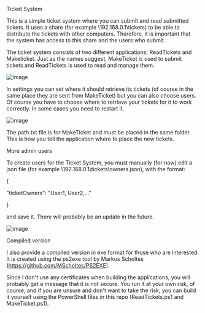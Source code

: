 Ticket System

This is a simple ticket system where you can submit and read submitted tickets. It uses a share (for example \\192.168.0.1\tickets) to be able to distribute the tickets with other computers. Therefore, it is important that the system has access to this share and the users who submit.

The ticket system consists of two different applications; ReadTickets and Maketicket. Just as the names suggest, MakeTicket is used to submit tickets and ReadTickets is used to read and manage them.

![image](https://github.com/user-attachments/assets/c613bcfc-11f0-427a-9fc7-6690df717701)

In settings you can set where it should retrieve its tickets (of course in the same place they are sent from MakeTicket) but you can also choose users. Of course you have to choose where to retrieve your tickets for it to work correctly. In some cases you need to restart it.

![image](https://github.com/user-attachments/assets/e4f0a409-653c-455f-9231-a7772528bb49)


The path.txt file is for MakeTicket and must be placed in the same folder. This is how you tell the application where to place the new tickets.



More admin users

To create users for the Ticket System, you must manually (for now) edit a json file (for example \\192.168.0.1\tickets\owners.json), with the format:

{

"ticketOwners": "User1, User2,..."

}

and save it. There will probably be an update in the future.

![image](https://github.com/user-attachments/assets/54743df9-6d17-4a68-ad8a-10e82265ed5e)



Compiled version

I also provide a compiled version in exe format for those who are interested. It is created using the ps2exe tool by Markus Scholtes (https://github.com/MScholtes/PS2EXE). 

Since I don't use any certificates when building the applications, you will probably get a message that it is not secure. You run it at your own risk, of course, and if you are unsure and don't want to take the risk, you can build it yourself using the PowerShell files in this repo (ReadTickets.ps1 and MakeTicket.ps1).
